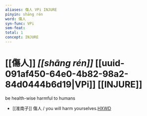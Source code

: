```yaml
---
aliases: 傷人 VPi INJURE
pinyin: shāng rén
word: 傷人
syn-func: VPi
sem-feat: 
total: 1
concept: INJURE 
---
```

# [[傷人]] *[[shāng rén]]*  [[uuid-091af450-64e0-4b82-98a2-84d0444b6d19|VPi]] [[INJURE]]
be health-wise harmful to humans
 - [[淮南子]] 傷人 / you will harm yourselves.[HXWD](https://hxwd.org/textview.html?location=KR3j0010_tls_013-28a.48)